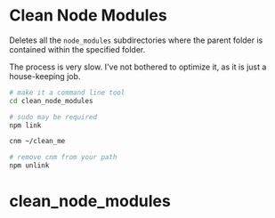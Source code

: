 # Clean Node Modules

Deletes all the `node_modules` subdirectories where the parent folder is contained within the specified folder.

The process is very slow.  I've not bothered to optimize it, as it is just a house-keeping job.

```bash
# make it a command line tool
cd clean_node_modules

# sudo may be required
npm link

cnm ~/clean_me

# remove cnm from your path
npm unlink
```
# clean_node_modules
